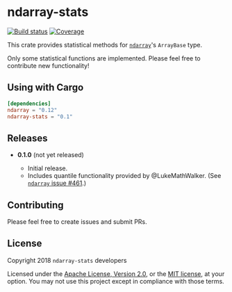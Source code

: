 # ndarray-stats

[![Build status](https://travis-ci.org/jturner314/ndarray-stats.svg?branch=master)](https://travis-ci.org/jturner314/ndarray-stats)
[![Coverage](https://codecov.io/gh/jturner314/ndarray-stats/branch/master/graph/badge.svg)](https://codecov.io/gh/jturner314/ndarray-stats)

This crate provides statistical methods for [`ndarray`]'s `ArrayBase` type.

[`ndarray`]: https://github.com/bluss/ndarray

Only some statistical functions are implemented. Please feel free to contribute
new functionality!

## Using with Cargo

```toml
[dependencies]
ndarray = "0.12"
ndarray-stats = "0.1"
```

## Releases

* **0.1.0** (not yet released)

  * Initial release.
  * Includes quantile functionality provided by @LukeMathWalker. (See
    [`ndarray` issue #461](https://github.com/bluss/ndarray/pull/461).)

## Contributing

Please feel free to create issues and submit PRs.

## License

Copyright 2018 `ndarray-stats` developers

Licensed under the [Apache License, Version 2.0](LICENSE-APACHE), or the [MIT
license](LICENSE-MIT), at your option. You may not use this project except in
compliance with those terms.
